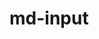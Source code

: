 # md-input

<div class="demo">
    <s-md-input v-model="input" placeholder="Username"></s-md-input>
</div>

<script>
    export default {
        data() {
            return {
                input: ''
            }
        }
    }
</script>